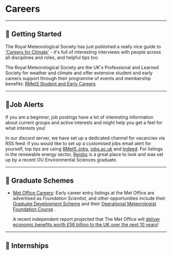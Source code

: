 # Careers 

***
## 📌 Getting Started

The Royal Meteorological Society has just published a really nice guide to ['Careers for Climate'](https://www.rmets.org/careers-climate) - it's full of interesting interviews with people across all disciplines and roles, and helpful tips too.

The Royal Meteorological Society are the UK's Professional and Learned Society for weather and climate and offer extensive student and early careers support through their programme of events and membership benefits: [RMetS Student and Early Careers](https://www.rmets.org/membership/information-for-students)

***

## 📌Job Alerts

If you are a beginner, job postings have a lot of interesting information about current groups and active interests and might help you get a feel for what interests you!

In our discord server, we have set up a dedicated channel for vacancies via RSS feed: if you would like to set up a customised jobs email alert for yourself, top tips are using [RMetS Jobs](https://jobs.rmets.org/), [jobs.ac.uk](https://www.jobs.ac.uk/) and [Indeed](https://uk.indeed.com/). For listings in the renewable energy sector, [Rejobs](https://rejobs.org/en) is a great place to look and was set up by a recent OU Environmental Sciences graduate.

***

## 📌 Graduate Schemes

- [Met Office Careers](https://careers.metoffice.gov.uk/key-roles-met-office/science): Early career entry listings at the Met Office are advertised as *Foundation Scientist*, and other opportunities include their [Graduate Development Scheme](https://careers.metoffice.gov.uk/early-careers/graduate-development-scheme)  and their [Operational Meteorologist Foundation Course](https://careers.metoffice.gov.uk/early-careers/foundation-operational-meteorologist) .

  A recent independent report projected that The Met Office will [deliver economic benefits worth £56 billion to the UK over the next 10 years](https://www.metoffice.gov.uk/about-us/news-and-media/media-centre/corporate-news/2024/met-office-delivers-gbp56-billion-of-economic-value-to-the-uk)!

***

## 📌 Internships


